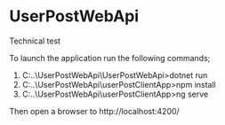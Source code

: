 # UserPostWebApi
Technical test

To launch the application run the following commands;

1. C:\..\UserPostWebApi\UserPostWebApi>dotnet run
2. C:\..\UserPostWebApi\userPostClientApp>npm install
3. C:\..\UserPostWebApi\userPostClientApp>ng serve

Then open a browser to http://localhost:4200/
